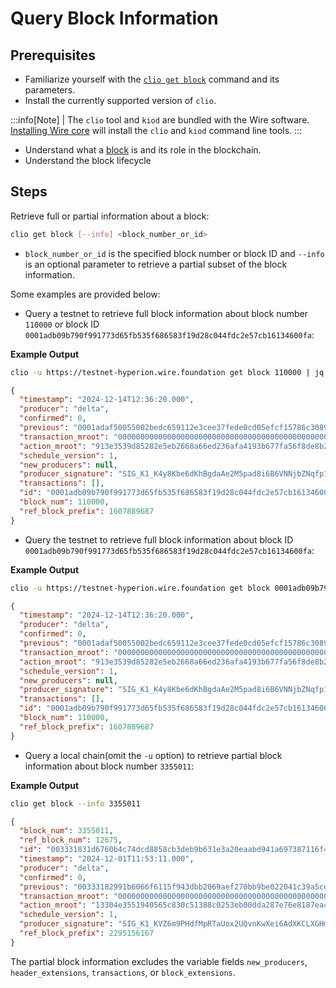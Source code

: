 # Query Block Information

## Prerequisites

* Familiarize yourself with the [`clio get block`](/docs/api-reference/tooling/clio/command-reference/get/block.md) command and its parameters.
* Install the currently supported version of `clio`.

:::info[Note]
| The `clio` tool and `kiod` are bundled with the Wire software. [Installing Wire core](/docs/getting-started/install-dependencies.md) will install the `clio` and `kiod` command line tools.
:::

<!-- TODO: add reference for block lifecycle -->

* Understand what a [block](/docs/introduction/glossary.md#block) is and its role in the blockchain.
* Understand the block lifecycle

## Steps

Retrieve full or partial information about a block:

```sh
clio get block [--info] <block_number_or_id>
```

* `block_number_or_id` is the specified block number or block ID and `--info` is an optional parameter to retrieve a partial subset of the block information.

Some examples are provided below:

* Query a testnet to retrieve full block information about block number `110000` or block ID `0001adb09b790f991773d65fb535f686583f19d28c044fdc2e57cb16134600fa`:

**Example Output**

```sh
clio -u https://testnet-hyperion.wire.foundation get block 110000 | jq .
```

```json
{
  "timestamp": "2024-12-14T12:36:20.000",
  "producer": "delta",
  "confirmed": 0,
  "previous": "0001adaf50055002bedc659112e3cee37fede0cd05efcf15786c3089ebc9f851",
  "transaction_mroot": "0000000000000000000000000000000000000000000000000000000000000000",
  "action_mroot": "913e3539d85282e5eb2668a66ed236afa4193b677fa56f8de8b2da03d68ad110",
  "schedule_version": 1,
  "new_producers": null,
  "producer_signature": "SIG_K1_K4y8Kbe6dKhBgdaAe2M5pad8i6B6VNNjbZNqfp1Gpez1sLh6sp471YhMceQLJaLKDXjX9TeHzGexcyN7qBjkPv3naRTSmJ",
  "transactions": [],
  "id": "0001adb09b790f991773d65fb535f686583f19d28c044fdc2e57cb16134600fa",
  "block_num": 110000,
  "ref_block_prefix": 1607889687
}
```

* Query the testnet to retrieve full block information about block ID `0001adb09b790f991773d65fb535f686583f19d28c044fdc2e57cb16134600fa`:

**Example Output**

```sh
clio -u https://testnet-hyperion.wire.foundation get block 0001adb09b790f991773d65fb535f686583f19d28c044fdc2e57cb16134600fa
```

```json
{
  "timestamp": "2024-12-14T12:36:20.000",
  "producer": "delta",
  "confirmed": 0,
  "previous": "0001adaf50055002bedc659112e3cee37fede0cd05efcf15786c3089ebc9f851",
  "transaction_mroot": "0000000000000000000000000000000000000000000000000000000000000000",
  "action_mroot": "913e3539d85282e5eb2668a66ed236afa4193b677fa56f8de8b2da03d68ad110",
  "schedule_version": 1,
  "new_producers": null,
  "producer_signature": "SIG_K1_K4y8Kbe6dKhBgdaAe2M5pad8i6B6VNNjbZNqfp1Gpez1sLh6sp471YhMceQLJaLKDXjX9TeHzGexcyN7qBjkPv3naRTSmJ",
  "transactions": [],
  "id": "0001adb09b790f991773d65fb535f686583f19d28c044fdc2e57cb16134600fa",
  "block_num": 110000,
  "ref_block_prefix": 1607889687
}
```

* Query a local chain(omit the `-u` option) to retrieve partial block information about block number `3355011`:

**Example Output**

```sh
clio get block --info 3355011
```

```json
{
  "block_num": 3355011,
  "ref_block_num": 12675,
  "id": "003331831d6760b4c74dcd8858cb3deb9b631e3a20eaabd941a697387116f4bf",
  "timestamp": "2024-12-01T11:53:11.000",
  "producer": "delta",
  "confirmed": 0,
  "previous": "00333182991b6066f6115f943dbb2069aef270bb9be022041c39a5cd08c43843",
  "transaction_mroot": "0000000000000000000000000000000000000000000000000000000000000000",
  "action_mroot": "13304e3551940565c830c51388c0253eb00dda287e76e8187ea4629dc8a22995",
  "schedule_version": 1,
  "producer_signature": "SIG_K1_KVZ6m9PHdfMpRTaUox2UQvnKwXei6AdXKCLXGHmDUeqBuKpZFxr9PmNK1tUHDUsLi6eDWHu1BEnrcvLTD6KhBcwDbLuHfz",
  "ref_block_prefix": 2295156167
}
```

The partial block information excludes the variable fields `new_producers`, `header_extensions`, `transactions`, or `block_extensions`.
